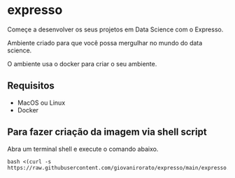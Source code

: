 # expresso

Começe a desenvolver os seus projetos em Data Science com o Expresso.

Ambiente criado para que você possa mergulhar no mundo do data science.

O ambiente usa o docker para criar o seu ambiente.

## Requisitos

- MacOS ou Linux
- Docker

## Para fazer criação da imagem via shell script

Abra um terminal shell e execute o comando abaixo.

<!--
Link curto

    bash <(curl -s https://url.gratis/aL32E)
-->

    bash <(curl -s https://raw.githubusercontent.com/giovanirorato/expresso/main/expresso.sh)

